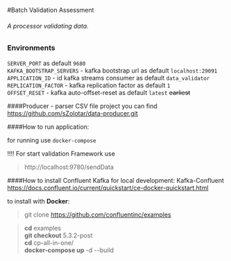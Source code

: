 #Batch Validation Assessment

###### A processor validating data.

### Environments
`SERVER_PORT` as default `9680` \
`KAFKA_BOOTSTRAP_SERVERS` - kafka bootstrap url as default `localhost:29091` \
`APPLICATION_ID` - id kafka streams consumer as default `data_validator`\
`REPLICATION_FACTOR` - kafka replication factor as default `1`\
`OFFSET_RESET` - kafka auto-offset-reset as default `latest` ~~earliest~~

####Producer - parser CSV file project you can find https://github.com/sZolotar/data-producer.git

####How to run application:

for running use `docker-compose`

!!!! For start validation Framework use  
> http://localhost:9780/sendData

####How to install Confluent Kafka for local development:
Kafka-Confluent
https://docs.confluent.io/current/quickstart/ce-docker-quickstart.html  

to install with **Docker**:
> git clone https://github.com/confluentinc/examples


>**cd** examples  
**git checkout** 5.3.2-post  
**cd** cp-all-in-one/  
**docker-compose up** -d --build  
